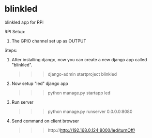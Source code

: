 # blinkled
blinkled app for RPI

RPI Setup:
1. The GPIO channel set up as OUTPUT

Steps:
1. After installing django, now you can create a new django app called "blinkled".
   >>> django-admin startproject blinkled
2. Now setup "led" django app
   >>> python manage.py startapp led
3. Run server
   >>> python manage.py runserver 0.0.0.0:8080
4. Send command on client browser
   >>> http://http://192.168.0.124:8000/led/turnOff/

